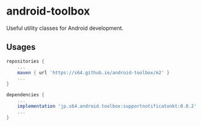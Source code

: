 # android-toolbox

Useful utility classes for Android development.

## Usages

```groovy
repositories {
    ...
    maven { url 'https://s64.github.io/android-toolbox/m2' }
    ...
}
```

```groovy
dependencies {
    ...
    implementation 'jp.s64.android.toolbox:supportnotificatonkt:0.0.2'
    ...
}
```
